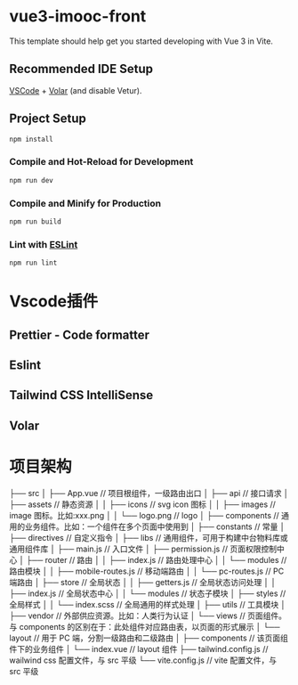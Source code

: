# vue3-imooc-front

This template should help get you started developing with Vue 3 in Vite.

## Recommended IDE Setup

[VSCode](https://code.visualstudio.com/) + [Volar](https://marketplace.visualstudio.com/items?itemName=Vue.volar) (and disable Vetur).

## Project Setup

```sh
npm install
```

### Compile and Hot-Reload for Development

```sh
npm run dev
```

### Compile and Minify for Production

```sh
npm run build
```

### Lint with [ESLint](https://eslint.org/)

```sh
npm run lint
```

# Vscode插件

## Prettier - Code formatter

## Eslint

## Tailwind CSS IntelliSense

## Volar

# 项目架构

├── src
│ ├── App.vue // 项目根组件，一级路由出口
│ ├── api // 接口请求
│ ├── assets // 静态资源
│ │ ├── icons // svg icon 图标
│ │ ├── images // image 图标。比如:xxx.png
│ │ └── logo.png // logo
│ ├── components // 通用的业务组件。比如：一个组件在多个页面中使用到
│ ├── constants // 常量
│ ├── directives // 自定义指令
│ ├── libs // 通用组件，可用于构建中台物料库或通用组件库
│ ├── main.js // 入口文件
│ ├── permission.js // 页面权限控制中心
│ ├── router // 路由
│ │ ├── index.js // 路由处理中心
│ │ └── modules // 路由模块
│ │ ├── mobile-routes.js // 移动端路由
│ │ └── pc-routes.js // PC 端路由
│ ├── store // 全局状态
│ │ ├── getters.js // 全局状态访问处理
│ │ ├── index.js // 全局状态中心
│ │ └── modules // 状态子模块
│ ├── styles // 全局样式
│ │ └── index.scss // 全局通用的样式处理
│ ├── utils // 工具模块
│ ├── vendor // 外部供应资源。比如：人类行为认证
│ └── views // 页面组件。与 components 的区别在于：此处组件对应路由表，以页面的形式展示
│ └── layout // 用于 PC 端，分割一级路由和二级路由
│ ├── components // 该页面组件下的业务组件
│ └── index.vue // layout 组件
├── tailwind.config.js // wailwind css 配置文件，与 src 平级
└── vite.config.js // vite 配置文件，与 src 平级
